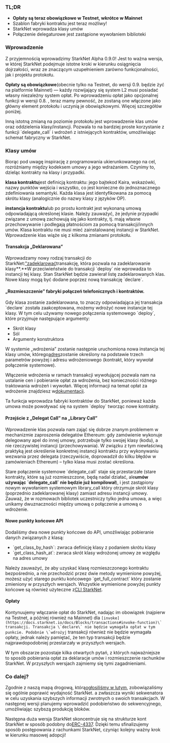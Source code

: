 ### TL;DR

* **Opłaty są teraz obowiązkowe w Testnet, wkrótce w Mainnet**
* Szablon fabryki kontraktu jest teraz możliwy!
* StarkNet wprowadza klasy umów
* Połączenie delegaturowe jest zastąpione wywołaniem biblioteki

### Wprowadzenie

Z przyjemnością wprowadzimy StarkNet Alpha 0.9.0! Jest to ważna wersja, w której StarkNet podejmuje istotne kroki w kierunku osiągnięcia dojrzałości, wraz ze znaczącym uzupełnieniem zarówno funkcjonalności, jak i projektu protokołu.

**Opłaty są obowiązkowe**(obecnie tylko na Testnet, do wersji 0.9. będzie żyć na platformie Mainnet) — każdy rozwijający się system L2 musi posiadać własny niezależny system opłat. Po wprowadzeniu opłat jako opcjonalnej funkcji w wersji 0.8. , teraz mamy pewność, że zostaną one włączone jako główny element protokołu i uczynią je obowiązkowymi. Więcej szczegółów poniżej.

Inną istotną zmianą na poziomie protokołu jest wprowadzenie klas umów oraz oddzielenia klasy/instancji. Pozwala to na bardziej proste korzystanie z funkcji \`delegate_call\` i wdrożeń z istniejących kontraktów, umożliwiając schemat fabryczny w StarkNet.

### Klasy umów

Biorąc pod uwagę inspirację z programowania ukierunkowanego na cel, rozróżniamy między kodeksem umowy a jego wdrażaniem. Czynimy to, dzieląc kontrakty na klasy i przypadki.

**klasa kontraktu**jest definicją kontraktu: jego bajtekod Kaira, wskazówki, nazwy punktów wejścia i wszystko, co jest konieczne do jednoznacznego zdefiniowania semantyki. Każda klasa jest identyfikowana za pomocą skrótu klasy (analogicznie do nazwy klasy z języków OP).

**instancja kontraktu**lub po prostu kontrakt jest wykonaną umową odpowiadającą określonej klasie. Należy zauważyć, że jedynie przypadki związane z umową zachowują się jako kontrakty, tj. mają własne przechowywanie i podlegają płatnościom za pomocą transakcji/innych umów. Klasa kontraktu nie musi mieć zainstalowanej instancji w StarkNet. Wprowadzenie klas wiąże się z kilkoma zmianami protokołu.

#### Transakcja „Deklarowana”

Wprowadzamy nowy rodzaj transakcji do StarkNet:["zadeklarować](https://docs.starknet.io/docs/Blocks/transactions#declare-transaction)transakcję, która pozwala na zadeklarowanie klasy**.**W przeciwieństwie do transakcji \`deploy\` nie wprowadza to instancji tej klasy. Stan StarkNet będzie zawierał listę zadeklarowanych klas. Nowe klasy mogą być dodane poprzez nową transakcję \`declare\`.

#### „Rozmieszczenie” fabryki połączeń telefonicznych i kontraktów.

Gdy klasa zostanie zadeklarowana, to znaczy odpowiadająca jej transakcja \`declare\` została zaakceptowana, możemy wdrożyć nowe instancje tej klasy. W tym celu używamy nowego połączenia systemowego \`deploy\`, które przyjmuje następujące argumenty:

* Skrót klasy
* Sól
* Argumenty konstruktora

W systemie „wdrożenia” zostanie następnie uruchomiona nowa instancja tej klasy umów, którego[adres](https://docs.starknet.io/docs/Contracts/contract-address)zostanie określony na podstawie trzech parametrów powyżej i adresu wdrożeniowego (kontrakt, który wywołał połączenie systemowe).

Włączenie wdrożenia w ramach transakcji wywołującej pozwala nam na ustalanie cen i pobieranie opłat za wdrożenia, bez konieczności różnego traktowania wdrożeń i wywołań. Więcej informacji na temat opłat za wdrożenie znajdziesz w[dokumentacji](https://docs.starknet.io/docs/Fees/fee-mechanism#deployed-contracts).

Ta funkcja wprowadza fabryki kontraktów do StarkNet, ponieważ każda umowa może powoływać się na system \`deploy\` tworząc nowe kontrakty.

#### Przejście z „Delegat Call” na „Library Call”

Wprowadzenie klas pozwala nam zająć się dobrze znanym problemem w mechanizmie zaproszenia delegatów Ethereum: gdy zamówienie wykonuje delegowany apel do innej umowy, potrzebuje tylko swojej klasy (kodu), a nie rzeczywistej instancji (przechowywania). W związku z tym niewłaściwą praktyką jest określenie konkretnej instancji kontraktu przy wykonywaniu wezwania przez delegata (rzeczywiście, doprowadził do kilku błędów w zamówieniach Ethereum) – tylko klasa musi zostać określona.

Stare połączenie systemowe \`delegate_call\` staje się przestarzałe (stare kontrakty, które są już rozmieszczone, będą nadal działać, ale**umów używając \`delegate_call\` nie będzie już kompilował**), i jest zastąpiony nowym wywołaniem systemowym library_call który otrzymuje skrót klasy (poprzednio zadeklarowanej klasy) zamiast adresu instancji umowy. Zauważ, że w rozmowach bibliotek uczestniczy tylko jedna umowa, a więc unikamy dwuznaczności między umową o połączenie a umową o wdrożenie.

#### Nowe punkty końcowe API

Dodaliśmy dwa nowe punkty końcowe do API, umożliwiając pobieranie danych związanych z klasą:

* \`get_class_by_hash\`: zwraca definicję klasy z podaniem skrótu klasy
* \`get_class_hash_at\`: zwraca skrót klasy wdrożonej umowy ze względu na adres umowy

Należy zauważyć, że aby uzyskać klasę rozmieszczonego kontraktu bezpośrednio, a nie przechodzić przez dwie metody wymienione powyżej, możesz użyć starego punktu końcowego \`get_full_contract\` który zostanie zmieniony w przyszłych wersjach. Wszystkie wymienione powyżej punkty końcowe są również użyteczne z[CLI StarkNet](https://docs.starknet.io/docs/CLI/commands).

#### Opłaty

Kontynuujemy włączanie opłat do StarkNet, nadając im obowiązek (najpierw na Testnet, a później również na Mainnet) dla ``[invoke](https://docs.starknet.io/docs/Blocks/transactions#invoke-function)\` transakcji. Transakcja \`declare\` nie będzie wymagała opłat w tym punkcie. Podobnie \`wdrożyj`` transakcji również nie będzie wymagała opłaty, jednak należy pamiętać, że ten typ transakcji będzie najprawdopodobniej przestarzały w przyszłych wersjach.

W tym obszarze pozostaje kilka otwartych pytań, z których najważniejsze to sposób pobierania opłat za deklaracje umów i rozmieszczenie rachunków StarkNet. W przyszłych wersjach zajmiemy się tymi zagadnieniami.

### Co dalej?

Zgodnie z naszą mapą drogową, którą[ogłosiliśmy w lutym](https://medium.com/starkware/starknet-on-to-the-next-challenge-96a39de7717), zobowiązaliśmy się ogólnie poprawić wydajność StarkNet. a zwłaszcza wyniki sekwenatora w celu uzyskania szybszych informacji zwrotnych o swoich transakcjach. W następnej wersji planujemy wprowadzić podobieństwo do sekwencyjnego, umożliwiając szybszą produkcję bloków.

Następna duża wersja StarkNet skoncentruje się na strukturze kont StarkNet w sposób podobny do[ERC-4337](https://medium.com/infinitism/erc-4337-account-abstraction-without-ethereum-protocol-changes-d75c9d94dc4a). Dzięki temu sfinalizujemy sposób postępowania z rachunkami StarkNet, czyniąc kolejny ważny krok w kierunku masowej adopcji!
